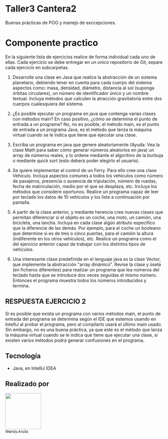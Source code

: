 # Taller3 Cantera2

Buenas prácticas de POO y manejo de exccepciones. 

# Componente practico

En la siguiente lista de ejercicios realice de forma individual cada uno de ellas. Cada ejercicio se debe entregar en un unico repositorio de Git, separe cada ejercicio en subcarpetas. 
1. Desarrolle una clase en Java que realice la abstracción de un sistema planetario, debiendo tener en cuenta para cada cuerpo del sistema aspectos como: masa, densidad, diámetro, distancia al sol (suponga órbitas circulares), un número de identificador único y un nombre textual. Incluya métodos que calculen la atracción gravitatoria entre dos cuerpos cualesquiera del sistema.

2. ¿Es posible ejecutar un programa en java que contenga varias clases con métodos main? En caso positivo, ¿cómo se determina el punto de entrada a un programa?
No, no es posible, el método main, es el punto de entrada a un programa Java, es el método que lanza la máquina virtual cuando se le indica que tiene que ejecutar una clase. 
3. Escriba un programa en java que genere aleatoriamente (Ayuda: Vea la clase Math para saber cómo generar números aleatorios en java) un array de números reales, y lo ordene mediante el algoritmo de la burbuja o mediante quick sort (esto deberá poder elegirlo el usuario).
4. Se quiere implementar el control de un Ferry. Para ello cree una clase Vehículo. Incluya aspectos comunes a todos los vehículos como número de pasajeros, presencia o ausencia de tripulación, número de ruedas, fecha de matriculación, medio por el que se desplaza, etc. Incluya los métodos que considere oportunos. Realice un programa capaz de leer por teclado los datos de 10 vehículos y los liste a continuación por pantalla.
5. A partir de la clase anterior, y mediante herencia cree nuevas clases que permitan diferenciar si el objeto es un coche, una moto, un camión, una bicicleta, una lancha. Incluya en cada clase algún atributo específico que la diferencie de las demás. Por ejemplo, para el coche un booleano que determine si es de tres o cinco puertas, para el camión la altura (indiferente en los otros vehículos), etc. Realice un programa como el del ejercicio anterior capaz de trabajar con los distintos tipos de vehículos.
6. Una interesante clase predefinida en el lenguaje java es la clase Vector, que implemente la abstracción "array dinámico". Revise la clase y úsela (en ficheros diferentes) para realizar un programa que lea números del teclado hasta que se introduce dos veces seguidas el mismo número. Entonces el programa muestra todos los números introducidos y termina.


## RESPUESTA EJERCICIO 2 

Sí es posible que exista un programa con varios métodos main, el punto de entrada del programa se determina según el IDE que estemos usando en IntelliJ al probar el programa, pero al compilarlo usará 
el último main usado. Sin embargo, no es una buena práctica, ya que este es el método que lanza la máquina virtual cuando se le indica que tiene que ejecutar una clase,
si existen varios métodos podrá generar confusiones en el programa.

## Tecnología
 * Java, en IntelliJ IDEA
 
## Realizado por
 [<img src="https://avatars.githubusercontent.com/u/108354837?s=400&u=ed042c73c404e96b9f572d3530fc8abf7906d867&v=4" width=115><br><sub>Wendy Arcila</sub>](https://github.com/WendyArcila)

